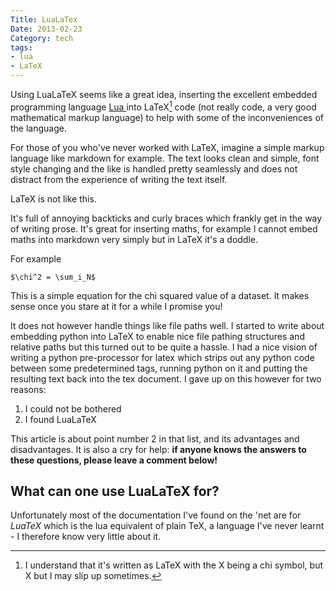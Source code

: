 ```yaml
---
Title: LuaLaTex
Date: 2013-02-23
Category: tech
tags:
- lua
- LaTeX
---
```



Using LuaLaTeX seems like a great idea, inserting the excellent embedded
programming language [ Lua ](https://www.lua.org) into LaTeX[^latex-footnote]
code (not really code, a very good mathematical markup language) to help with
some of the inconveniences of the language.

For those of you who've never worked with LaTeX, imagine a simple markup
language like markdown for example. The text looks clean and simple, font style
changing and the like is handled pretty seamlessly and does not distract from
the experience of writing the text itself. 

LaTeX is not like this.

<!--more-->

It's full of annoying backticks and curly braces which frankly get in the way of
writing prose. It's great for inserting maths, for example I cannot embed maths
into markdown very simply but in LaTeX it's a doddle.

For example

```
$\chi^2 = \sum_i_N$
```

This is a simple equation for the chi squared value of a dataset. It makes sense
once you stare at it for a while I promise you!

It does not however handle things like file paths well. I started to write about
embedding python into LaTeX to enable nice file pathing structures and relative
paths but this turned out to be quite a hassle. I had a nice vision of writing a
python pre-processor for latex which strips out any python code between some
predetermined tags, running python on it and putting the resulting text back
into the tex document. I gave up on this however for two reasons:

1. I could not be bothered
2. I found LuaLaTeX

This article is about point number 2 in that list, and its advantages and disadvantages. It is also a cry for help: **if anyone knows the answers to these questions, please leave a comment below!**

## What can one use LuaLaTeX for?

Unfortunately most of the documentation I've found on the 'net are for *LuaTeX*
which is the lua equivalent of plain TeX, a language I've never learnt - I
therefore know very little about it. 

[^latex-footnote]: I understand that it's written as LaTeX with the X being a chi symbol, but Χ but I may slip up sometimes.

